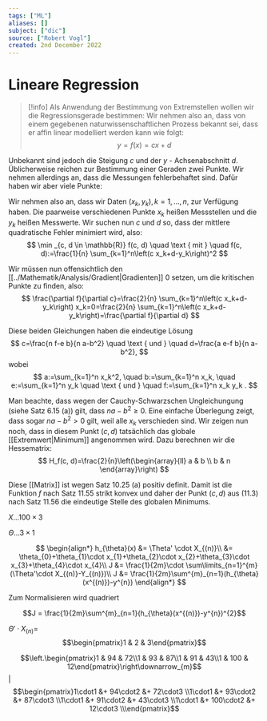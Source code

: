 ```yaml
---
tags: ["ML"]
aliases: []
subject: ["dic"]
source: ["Robert Vogl"]
created: 2nd December 2022
---
```


# Lineare Regression

> [!info] Als Anwendung der Bestimmung von Extremstellen wollen wir die Regressionsgerade bestimmen:
> Wir nehmen also an, dass von einem gegebenen naturwissenschaftlichen Prozess bekannt sei, dass er affin linear modelliert werden kann wie folgt:
> $$ y=f(x)=c x+d $$

Unbekannt sind jedoch die Steigung $c$ und der $y$ - Achsenabschnitt $d$. Üblicherweise reichen zur Bestimmung einer Geraden zwei Punkte. Wir nehmen allerdings an, dass die Messungen fehlerbehaftet sind. Dafür haben wir aber viele Punkte:

Wir nehmen also an, dass wir Daten $\left(x_k, y_k\right), k=1, \ldots, n$, zur Verfügung haben. Die paarweise verschiedenen Punkte $x_k$ heißen Messstellen und die $y_k$ heißen Messwerte. Wir suchen nun $c$ und $d$ so, dass der mittlere quadratische Fehler minimiert wird, also:
$$
\min _{c, d \in \mathbb{R}} f(c, d) \quad \text { mit } \quad f(c, d):=\frac{1}{n} \sum_{k=1}^n\left(c x_k+d-y_k\right)^2
$$

Wir müssen nun offensichtlich den [[../Mathematik/Analysis/Gradient|Gradienten]] $0$ setzen, um die kritischen Punkte zu finden, also:
$$
\frac{\partial f}{\partial c}=\frac{2}{n} \sum_{k=1}^n\left(c x_k+d-y_k\right) x_k=0=\frac{2}{n} \sum_{k=1}^n\left(c x_k+d-y_k\right)=\frac{\partial f}{\partial d}
$$

Diese beiden Gleichungen haben die eindeutige Lösung
$$
c=\frac{n f-e b}{n a-b^2} \quad \text { und } \quad d=\frac{a e-f b}{n a-b^2},
$$
wobei
$$
a:=\sum_{k=1}^n x_k^2, \quad b:=\sum_{k=1}^n x_k, \quad e:=\sum_{k=1}^n y_k \quad \text { und } \quad f:=\sum_{k=1}^n x_k y_k .
$$

Man beachte, dass wegen der Cauchy-Schwarzschen Ungleichungung (siehe Satz 6.15 (a)) gilt,
dass $n a-b^2 \geq 0$. Eine einfache Überlegung zeigt, dass sogar $n a-b^2>0$ gilt, weil alle $x_k$ verschieden sind. Wir zeigen nun noch, dass in diesem Punkt $(c, d)$ tatsächlich das globale [[Extremwert|Minimum]] angenommen wird. Dazu berechnen wir die Hessematrix:
$$
H_f(c, d)=\frac{2}{n}\left(\begin{array}{ll}
a & b \\
b & n
\end{array}\right)
$$

Diese [[Matrix]] ist wegen Satz 10.25 (a) positiv definit. Damit ist die Funktion $f$ nach Satz 11.55 strikt konvex und daher der Punkt $(c, d)$ aus (11.3) nach Satz 11.56 die eindeutige Stelle des globalen Minimums.


$X\dots 100\times3$

$\Theta\dots 3\times1$

$$
\begin{align*}
h_{\theta}(x) &= \Theta' \cdot X_{(n)}\\
&= \theta_{0}+\theta_{1}\cdot x_{1}+\theta_{2}\cdot x_{2}+\theta_{3}\cdot x_{3}+\theta_{4}\cdot x_{4}\\
J &= \frac{1}{2m}\cdot \sum\limits_{n=1}^{m}(\Theta'\cdot X_{(n)}-Y_{(n)})\\
J &= \frac{1}{2m}\sum^{m}_{n=1}(h_{\theta}(x^{(n)})-y^{n})
\end{align*}
$$

Zum Normalisieren wird quadriert

$$J = \frac{1}{2m}\sum^{m}_{n=1}(h_{\theta}(x^{(n)})-y^{n})^{2}$$

 $\Theta' \cdot X_{(n)} =$ $$\begin{pmatrix}1 & 2 & 3\end{pmatrix}$$ 


$$\left.\begin{pmatrix}1 & 94 & 72\\1 & 93 & 87\\1 & 91 & 43\\1 & 100 & 12\end{pmatrix}\right\downarrow_{m}$$ | $$\begin{pmatrix}1\cdot1 &+ 94\cdot2 &+ 72\cdot3 \\1\cdot1 &+ 93\cdot2 &+ 87\cdot3 \\1\cdot1 &+ 91\cdot2 &+ 43\cdot3 \\1\cdot1 &+ 100\cdot2 &+ 12\cdot3 \\\end{pmatrix}$$
